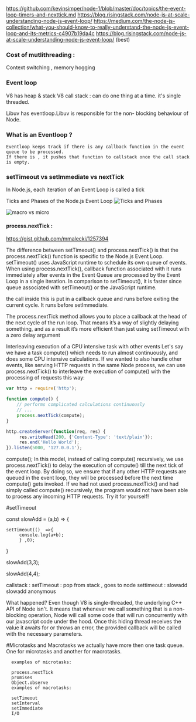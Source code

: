 https://github.com/kevinsimper/node-1/blob/master/doc/topics/the-event-loop-timers-and-nexttick.md
https://blog.risingstack.com/node-js-at-scale-understanding-node-js-event-loop/
https://medium.com/the-node-js-collection/what-you-should-know-to-really-understand-the-node-js-event-loop-and-its-metrics-c4907b19da4c
https://blog.risingstack.com/node-js-at-scale-understanding-node-js-event-loop/  (best)

### Cost of mutlithreading :
Context switching , memory hogging


### Event loop


V8 has heap & stack 
V8 call stack : can do one thing at a time. it's single threaded.


Libuv has eventloop.Libuv is responsible for the non- blocking behaviour of Node.


### What is an Eventloop ?
    Eventloop keeps track if there is any callback function in the event queue to be processed.
    If there is , it pushes that function to callstack once the call stack is empty.


### setTimeout vs setImmediate  vs nextTick 

In Node.js, each iteration of an Event Loop is called a tick

Ticks and Phases of the Node.js Event Loop
![Ticks and Phases](https://cdn-images-1.medium.com/max/800/1*ROxiavz7LeRpIfcgRDE7CA.png)



![macro vs micro](https://blog-assets.risingstack.com/2016/10/the-Node-js-event-loop.png)



#### process.nextTick : 
https://gist.github.com/mmalecki/1257394

The difference between setTimeout() and process.nextTick() is that the process.nextTick() function is specific to the Node.js Event Loop. setTimeout() uses JavaScript runtime to schedule its own queue of events. When using process.nextTick(), callback function associated with it runs immediately after events in the Event Queue are processed by the Event Loop in a single iteration. 
In comparison to setTimeout(), it is faster since queue associated with setTimeout() or the JavaScript runtime.


the call inside this is put in a callback queue and runs before exiting the current cycle.
It runs before setImmediate.

The process.nextTick method allows you to place a callback at the head of the next
cycle of the run loop. That means it’s a way of slightly delaying something, and as a
result it’s more efficient than just using setTimeout with a zero delay argument


Interleaving execution of a CPU intensive task with other events
Let's say we have a task compute() which needs to run almost continuously, and does some CPU intensive calculations. 
If we wanted to also handle other events, like serving HTTP requests in the same Node process, 
we can use process.nextTick() to interleave the execution of compute() with the processing of requests this way:

```javascript
var http = require('http');

function compute() {
    // performs complicated calculations continuously
    // ...
    process.nextTick(compute);
}

http.createServer(function(req, res) {
     res.writeHead(200, {'Content-Type': 'text/plain'});
     res.end('Hello World');
}).listen(5000, '127.0.0.1');

```


compute();
In this model, instead of calling compute() recursively, we use process.nextTick() to delay the execution of compute() till the next tick
of the event loop. By doing so, we ensure that if any other HTTP requests are queued in the event loop, they will be processed before the next time compute() gets invoked. 
If we had not used process.nextTick() and had simply called compute() recursively, the program would not have been able to process any incoming HTTP requests.
Try it for yourself!

#setTimeout 

const slowAdd = (a,b) => {

    setTimeout(()  =>{
         console.log(a+b);
         } ,0);
         
  }
  
  
  slowAdd(3,3);
  
  slowAdd(4,4);
  
  
  callstack :
     setTimeout : pop from stack , goes to node 
     settimeout : 
     slowadd
     slowadd
     anonymous 
     
  
  
  
  
  What happened? Even though V8 is single-threaded, the underlying C++ API of Node isn't. It means that whenever we call something that is a non-blocking operation, Node will call some code that will run concurrently with our javascript code under the hood. 
  Once this hiding thread receives the value it awaits for or throws an error, the provided callback will be called with the necessary parameters.
  
  #Microtasks and Macrotasks
        we actually have more then one task queue. One for microtasks and another for macrotasks.

      examples of microtasks:

      process.nextTick
      promises
      Object.observe
      examples of macrotasks:

      setTimeout
      setInterval
      setImmediate
      I/O
  
  
  
  
